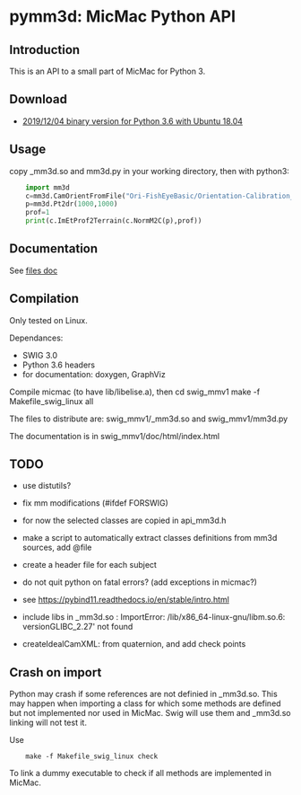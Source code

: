 pymm3d: MicMac Python API
=========================

Introduction
------------

This is an API to a small part of MicMac for Python 3.

Download
--------

  * [2019/12/04 binary version for Python 3.6 with Ubuntu 18.04](../../bin/swig_mmv1-20191212.tar.bz2)


Usage
-----

copy _mm3d.so and mm3d.py in your working directory, then with python3:

```python
    import mm3d
    c=mm3d.CamOrientFromFile("Ori-FishEyeBasic/Orientation-Calibration_geo_14_001_01_015000.thm.dng_G.tif.xml")
    p=mm3d.Pt2dr(1000,1000)
    prof=1
    print(c.ImEtProf2Terrain(c.NormM2C(p),prof))
```

Documentation
-------------
See [files doc](files.html)

Compilation
-----------
Only tested on Linux.

Dependances:
 - SWIG 3.0
 - Python 3.6 headers
 - for documentation: doxygen, GraphViz

Compile micmac (to have lib/libelise.a), then
cd swig_mmv1
make -f Makefile_swig_linux all

The files to distribute are: swig_mmv1/_mm3d.so and swig_mmv1/mm3d.py

The documentation is in swig_mmv1/doc/html/index.html

TODO
----
 * use distutils?
 * fix mm modifications (#ifdef FORSWIG) 
 * for now the selected classes are copied in api_mm3d.h
 * make a script to automatically extract classes definitions from mm3d sources, add @file
 * create a header file for each subject
 * do not quit python on fatal errors? (add exceptions in micmac?)
 * see https://pybind11.readthedocs.io/en/stable/intro.html
 * include libs in _mm3d.so : ImportError: /lib/x86_64-linux-gnu/libm.so.6: versionGLIBC_2.27' not found

 * createIdealCamXML: from quaternion, and add check points

Crash on import
---------------
 Python may crash if some references are not definied in _mm3d.so.
 This may happen when importing a class for which some methods are defined but not implemented nor used in MicMac.
 Swig will use them and _mm3d.so linking will not test it.
 
 Use
```
    make -f Makefile_swig_linux check
```
 To link a dummy executable to check if all methods are implemented in MicMac.

